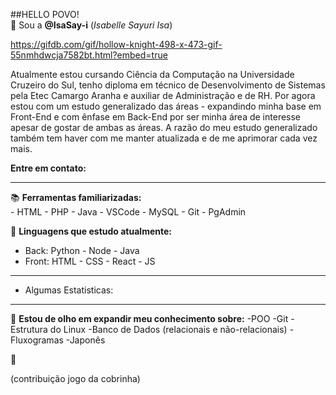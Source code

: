 ##HELLO POVO! <br> 👋 Sou a **@IsaSay-i** (_Isabelle Sayuri Isa_)

https://gifdb.com/gif/hollow-knight-498-x-473-gif-55nmhdwcja7582bt.html?embed=true

Atualmente estou cursando Ciência da Computação na Universidade Cruzeiro do Sul, tenho diploma
em técnico de Desenvolvimento de Sistemas pela Etec Camargo Aranha e auxiliar de Administração e de RH.
Por agora estou com um estudo generalizado das áreas - expandindo minha base em Front-End e com ênfase em
Back-End por ser minha área de interesse apesar de gostar de ambas as áreas.
A razão do meu estudo generalizado também tem haver com me manter atualizada e de me aprimorar cada
vez mais.

**Entre em contato:**
<hr>

📚 **Ferramentas familiarizadas:** <br>
    - HTML
    - PHP
    - Java
    - VSCode
    - MySQL
    - Git
    - PgAdmin

🌱 **Linguagens que estudo atualmente:** <br>

- Back:
  Python - Node - Java <br>
- Front:
  HTML - CSS - React - JS

<hr>
     
- Algumas Estatisticas:

<hr>
        
👀 **Estou de olho em expandir meu conhecimento sobre:**
  -POO
  -Git
  -Estrutura do Linux
  -Banco de Dados (relacionais e não-relacionais)
  -Fluxogramas
  -Japonês

🤗

(contribuição jogo da cobrinha)
